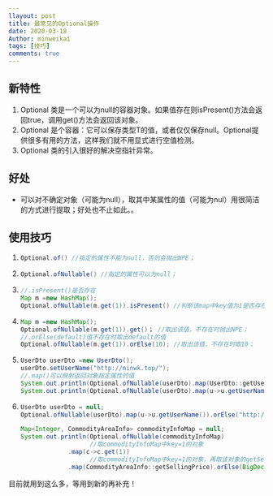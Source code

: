 ```yaml
---
llayout: post
title: 最常见的Optional操作
date: 2020-03-18
Author: minweikai
tags: [技巧]
comments: true
---
```


## 新特性

1. Optional 类是一个可以为null的容器对象。如果值存在则isPresent()方法会返回true，调用get()方法会返回该对象。
2. Optional 是个容器：它可以保存类型T的值，或者仅仅保存null。Optional提供很多有用的方法，这样我们就不用显式进行空值检测。
3. Optional 类的引入很好的解决空指针异常。

## 好处

- 可以对不确定对象（可能为null），取其中某属性的值（可能为nul）用很简洁的方式进行提取；好处也不止如此。。

## 使用技巧

1. ```java
   Optional.of() //指定的属性不能为null，否则会抛出NPE；
   ```

2. ```java
   Optional.ofNullable() //指定的属性可以为null；
   ```

3. ```java
   //.isPresent()是否存在 
   Map m =new HashMap();
   Optional.ofNullable(m.get(1)).isPresent() //判断该map中key值为1是否存在，m可以为null
   ```

4. ```java
   Map m =new HashMap();
   Optional.ofNullable(m.get(1)).get()； //取出该值，不存在时抛出NPE；
   //.orElse(default)值不存在时取出default的值
   Optional.ofNullable(m.get(1)).orElse(10); //取出该值，不存在时取10；
   ```

5. ```java
   UserDto userDto =new UserDto();
   userDto.setUserName("http://minwk.top/");
   //.map()可以映射返回对象指定属性的值
   System.out.println(Optional.ofNullable(userDto).map(UserDto::getUserName).get()); //返回用户名
   System.out.println(Optional.ofNullable(userDto).map(u->u.getUserName()).get()); //返回用户名
   ```

6. ```java
   UserDto userDto = null;
   Optional.ofNullable(userDto).map(u->u.getUserName()).orElse("http://minwk.top/"); //userDto对象为空时返回默认值，u.getUserName()为空时也会返回默认值，相当之简洁
   
   Map<Integer, CommodityAreaInfo> commodityInfoMap = null;
   System.out.println(Optional.ofNullable(commodityInfoMap)
                      //取commodityInfoMap中key=1的对象
   				.map(c->c.get(1))
                      //取commodityInfoMap中key=1的对象，再取该对象的getSellingPrice
   				.map(CommodityAreaInfo::getSellingPrice).orElse(BigDecimal.TEN));
   ```

目前就用到这么多，等用到新的再补充！

